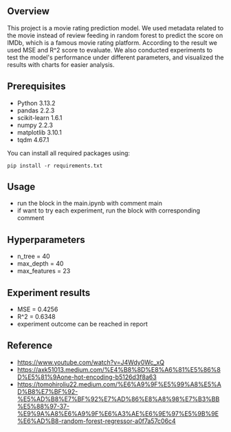 ## Overview
This project is a movie rating prediction model. We used metadata related to the movie instead of review feeding in random forest to predict the score on IMDb, which is a famous movie rating platform. According to the result we used MSE and R^2 score to evaluate.
We also conducted experiments to test the model's performance under different parameters, and visualized the results with charts for easier analysis.

## Prerequisites
- Python 3.13.2
- pandas 2.2.3
- scikit-learn 1.6.1
- numpy 2.2.3
- matplotlib 3.10.1
- tqdm 4.67.1

You can install all required packages using:

```
pip install -r requirements.txt
```
## Usage
- run the block in the main.ipynb with comment main
- if want to try each experiment, run the block with corresponding comment

## Hyperparameters
- n_tree = 40
- max_depth = 40
- max_features = 23

## Experiment results
- MSE = 0.4256
- R^2 = 0.6348
- experiment outcome can be reached in report 

## Reference
- https://www.youtube.com/watch?v=J4Wdy0Wc_xQ
- https://axk51013.medium.com/%E4%B8%8D%E8%A6%81%E5%86%8D%E5%81%9Aone-hot-encoding-b5126d3f8a63
- https://tomohiroliu22.medium.com/%E6%A9%9F%E5%99%A8%E5%AD%B8%E7%BF%92-%E5%AD%B8%E7%BF%92%E7%AD%86%E8%A8%98%E7%B3%BB%E5%88%97-37-%E9%9A%A8%E6%A9%9F%E6%A3%AE%E6%9E%97%E5%9B%9E%E6%AD%B8-random-forest-regressor-a0f7a57c06c4
